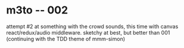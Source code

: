 # m3to -- 002

attempt #2 at something with the crowd sounds,
this time with canvas
react/redux/audio middleware.
sketchy at best, but better than 001
(continuing with the TDD theme of mmm-simon)
